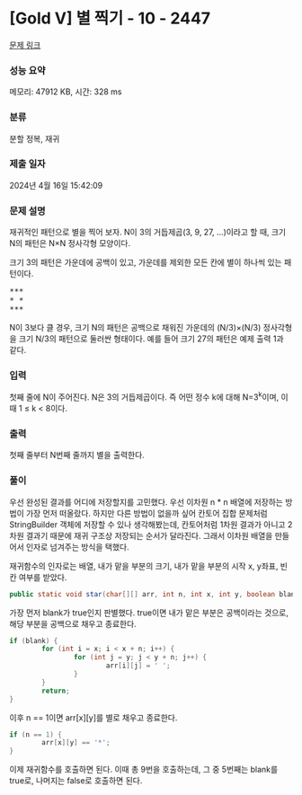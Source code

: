 # [Gold V] 별 찍기 - 10 - 2447 

[문제 링크](https://www.acmicpc.net/problem/2447) 

### 성능 요약

메모리: 47912 KB, 시간: 328 ms

### 분류

분할 정복, 재귀

### 제출 일자

2024년 4월 16일 15:42:09

### 문제 설명

<p>재귀적인 패턴으로 별을 찍어 보자. N이 3의 거듭제곱(3, 9, 27, ...)이라고 할 때, 크기 N의 패턴은 N×N 정사각형 모양이다.</p>

<p>크기 3의 패턴은 가운데에 공백이 있고, 가운데를 제외한 모든 칸에 별이 하나씩 있는 패턴이다.</p>

<pre>***
* *
***</pre>

<p>N이 3보다 클 경우, 크기 N의 패턴은 공백으로 채워진 가운데의 (N/3)×(N/3) 정사각형을 크기 N/3의 패턴으로 둘러싼 형태이다. 예를 들어 크기 27의 패턴은 예제 출력 1과 같다.</p>

### 입력 

 <p>첫째 줄에 N이 주어진다. N은 3의 거듭제곱이다. 즉 어떤 정수 k에 대해 N=3<sup>k</sup>이며, 이때 1 ≤ k < 8이다.</p>

### 출력 

 <p>첫째 줄부터 N번째 줄까지 별을 출력한다.</p>

### 풀이

우선 완성된 결과를 어디에 저장할지를 고민했다. 우선 이차원 n * n 배열에 저장하는 방법이 가장 먼저 떠올랐다. 하지만 다른 방법이 없을까 싶어 칸토어 집합 문제처럼 StringBuilder 객체에 저장할 수 있나 생각해봤는데, 칸토어처럼 1차원 결과가 아니고 2차원 결과기 때문에 재귀 구조상 저장되는 순서가 달라진다. 그래서 이차원 배열을 만들어서 인자로 넘겨주는 방식을 택했다.

재귀함수의 인자로는 배열, 내가 맡을 부분의 크기, 내가 맡을 부분의 시작 x, y좌표, 빈칸 여부를 받았다.

```java
public static void star(char[][] arr, int n, int x, int y, boolean blank)
```

가장 먼저 blank가 true인지 판별했다. true이면 내가 맡은 부분은 공백이라는 것으로, 해당 부분을 공백으로 채우고 종료한다.

```java
if (blank) {
        for (int i = x; i < x + n; i++) {
                for (int j = y; j < y + n; j++) {
                        arr[i][j] = ' ';
                }
        }
        return;
}
```

이후 n == 1이면 arr[x][y]를 별로 채우고 종료한다.

```java
if (n == 1) {
        arr[x][y] == '*';
}
```

이제 재귀함수를 호출하면 된다. 이때 총 9번을 호출하는데, 그 중 5번째는 blank를 true로, 나머지는 false로 호출하면 된다.
